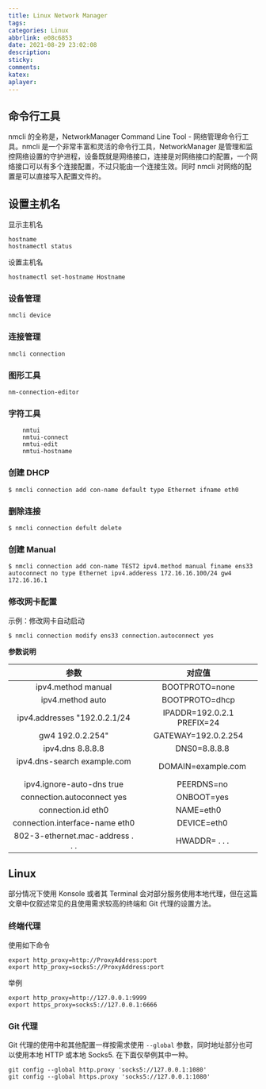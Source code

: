 ```yaml
---
title: Linux Network Manager
tags: 
categories: Linux
abbrlink: e08c6853
date: 2021-08-29 23:02:08
description:  
sticky: 
comments:
katex: 
aplayer: 
---
```


## 命令行工具
nmcli 的全称是，NetworkManager Command Line Tool - 网络管理命令行工具。nmcli 是一个非常丰富和灵活的命令行工具，NetworkManager 是管理和监控网络设置的守护进程，设备既就是网络接口，连接是对网络接口的配置，一个网络接口可以有多个连接配置，不过只能由一个连接生效。同时 nmcli 对网络的配置是可以直接写入配置文件的。

<!--more-->

## 设置主机名
显示主机名
```
hostname
hostnamectl status
```
设置主机名
```
hostnamectl set-hostname Hostname
```

### 设备管理
```
nmcli device
```
### 连接管理
```
nmcli connection
```
### 图形工具
```
nm-connection-editor
```
### 字符工具
```
	nmtui
	nmtui-connect
	nmtui-edit
	nmtui-hostname
```
### 创建 DHCP
```shell
$ nmcli connection add con-name default type Ethernet ifname eth0
```
### 删除连接
```shell
$ nmcli connection defult delete
```
### 创建 Manual
```shell
$ nmcli connection add con-name TEST2 ipv4.method manual finame ens33 autoconnect no type Ethernet ipv4.adderess 172.16.16.100/24 gw4 172.16.16.1
```
### 修改网卡配置
示例：修改网卡自动启动
```shell
$ nmcli connection modify ens33 connection.autoconnect yes
```
**参数说明**

| 参数                              | 对应值                          |
|:--------------------------------:|:------------------------------:|
| ipv4.method manual               | BOOTPROTO=none                 |
| ipv4.method auto　               | BOOTPROTO=dhcp                  |
| ipv4.addresses "192.0.2.1/24     | IPADDR=192.0.2.1  PREFIX=24     |
| gw4 192.0.2.254"                 | GATEWAY=192.0.2.254             |
| ipv4.dns 8.8.8.8             　  |　DNS0=8.8.8.8                    |
| ipv4.dns-search example.com 　   |　DOMAIN=example.com              |
| ipv4.ignore-auto-dns true　　    |　PEERDNS=no                      |
| connection.autoconnect yes 　    |　ONBOOT=yes                      |
| connection.id eth0 　　　　　     |  NAME=eth0                       |
| connection.interface-name eth0　 |　DEVICE=eth0                     |
| 802-3-ethernet.mac-address . . . |　HWADDR= . . .                   | 

## Linux
部分情况下使用 Konsole 或者其 Terminal 会对部分服务使用本地代理，但在这篇文章中仅叙述常见的且使用需求较高的终端和 Git 代理的设置方法。

### 终端代理
使用如下命令
```shell
export http_proxy=http://ProxyAddress:port
export http_proxy=socks5://ProxyAddress:port
```
举例
```shell
export http_proxy=http://127.0.0.1:9999
export https_proxy=socks5://127.0.0.1:6666
```
### Git 代理
Git 代理的使用中和其他配置一样按需求使用 `--global` 参数，同时地址部分也可以使用本地 HTTP 或本地 Socks5. 在下面仅举例其中一种。
```shell
git config --global http.proxy 'socks5://127.0.0.1:1080' 
git config --global https.proxy 'socks5://127.0.0.1:1080'
```

